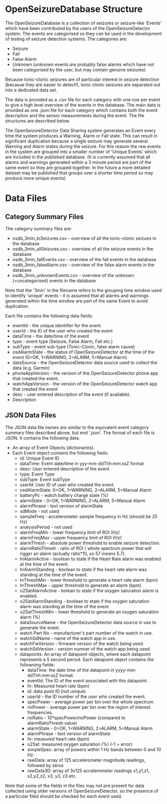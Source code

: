 OpenSeizureDatabase Structure
=============================

The OpenSeizureDatabase is a collection of seizures or seizure-like 'Events' which have been contributed by the users of the OpenSeizureDetector system.
The events are categorised so they can be used in the development of testing of seizure detection systems.   The categories are:
  * Seizure
  * Fall
  * False Alarm
  * Unknown (unknown events are probably false alarms which have not been categorised by the user, but may contain genuine seizures)

Because tonic-clonic seizures are of particular interest in seizure detection (becasue they are easier to detect!), tonic clonic seizures are separated out into a dedicated data set.

The data is provided as a .csv file for each category with one row per event to give a high level overview of the events in the database.    The main data is provided as one .json file for each category which contains both the event description and the sensor measurements during the event.  The file structures are described below.

The OpenSeizureDetector Data Sharing system generates an Event every time the system produces a Warning, Alarm or Fall state.   This can result in significant duplication because a single seizure may generate several Warning and Alarm states during the seizure.  For this reason the raw events in the system are grouped into a smaller number of 'Unique Events' which are included in the published database.   (It is currently assumed that all alarms and warnings generated within a 3 minute period are part of the same event so they are grouped together.   In the future a more detailed dataset may be published that groups over a shorter time period so may produce more unique events)

Data Files
==========
Category Summary Files
----------------------
The category summary files are:
  * osdb_3min_tcSeizures.csv - overview of all the tonic-clonic seizues in the database
  * osdb_3min_allSeizures.csv - overview of all the seizure events in the database
  * osdb_3min_fallEvents.csv - overview of the fall events in the database
  * osdb_3min_falseAlarm.csv - overview of the false alarm events in the database
  * osdb_3min_unknownEvents.csv - overview of the unknown (=uncategorised) events in the database

Note that the '3min' in the filename refers to the grouping time window used to identify 'unique' events - it is assumed that all alarms and warnings generated within the time window are part of the same Event to avoid duplication.

Each file contains the following data fields:
  * eventId - the unique identifier for the event.
  * userId - the ID of the user who created the event
  * dataTime - the date/time of the event
  * type - event type (Seizure, False Alarm, Fall etc.)
  * subType - event sub-type (Tonic-Clonic, false alarm cause)
  * osdAlarmState - the status of OpenSeizureDetector at the time of the event (0=OK, 1=WARNING, 2=ALARM, 5=Manual Alarm)
  * dataSource - the OpenSeizureDetector data source used to collect the data (e.g. Garmin)
  * phoneAppVersion - the version of the OpenSeizureDetector phone app that created the event.
  * watchAppVersion - the version of the OpenSeizureDetector watch app that created the event
  * desc - user entered description of the event (if available).
  * Description

JSON Data Files
---------------
The JSON data file names are similar to the equivalent event category summary files described above, but end '.json'.
The format of each file is JSON.  It contains the following data.
  * An array of Event Objects (dictionaries).
  * Each Event object contains the following fieds:
      * id:  Unique Event ID
      * dataTime: Event date/time in yyy-mm-ddThh:mm:ssZ format
      * desc:  User entered description of the event
      * type:  Event Type
      * subType:  Event subType
      * userId:  User ID of user who created the event.
      * osdAlarmState: 0=OK, 1=WARNING, 2=ALARM, 5=Manual Alarm
      *  batteryPc - watch battery charge state (%)
      *  alarmState - 0=OK, 1=WARNING, 2=ALARM, 5=Manual Alarm
      *  alarmPhrase - text version of alarmState
      *  sdMode - not used
      *  sampleFreq - accelerometer sample frequency in Hz (should be 25 Hz)
      *  analysisPeriod - not used
      *  alarmFreqMin - lower frequency limit of ROI (Hz)
      *  alarmFreqMax - upper frequency limit of ROI (Hz)
      *  alarmThresh - absolute power threshold to enable seizure detection.
      *  alarmRatioThresh - ratio of ROI / whole spectrum power that will rigger an alarm (actually ratio*10, so 57 means 5.7).
      *  hrAlarmActive - boolean to state if the Heart Rate alarm was enabled at the time of the event.
      *  hrAlarmStanding - boolean to state if the heart rate alarm was standing at the time of the event.
      *  hrThreshMin - lower threshold to generate a heart rate alarm (bpm)
      *  hrThreshMax - upper threshold to generate an alarm (bpm)
      *  o2SatAlarmActive - bolean to state if the oxygen saturation alarm is enabled.
      *  o2SatAlarmStanding - boolean to state if the oxygen saturation alarm was standing at the time of the event.
      * o2SatThreshMin - lower threshold to generate an oxygen saturation alarm (%)
      * dataSourceName - the OpenSeizureDetector data source in use to generate the event.
      * watch Part No - manufacturer's part number of the watch in use.
      *  watchSdName - name of the watch app in use.
      * watchFwVersion - firnware version of the watch being used.
      * watchSdVersion - version numner of the watch app being used.
      * datapoints:  An array of datapoint objects, where each datapoint represents a 5 second period.  Each datapoint object contains the followning fields:
        * dataTime: the date time of the datapoint in yyyy-mm-ddThh:mm:ssZ format.
        * eventId: The ID of the event associated with this datapoint.
        * hr:  Measured heart rate (bpm)
        * id:  data point ID (not unique)
        * userId - the ID number of the user who created the event.
        * specPower - average power per bin over the whole spectrum.
        * roiPower - average power per bin over the region of interest frequencies.
        * roiRatio - 10*specPower/roiPower (compared to alarmRatioThresh value)
        * alarmState - 0=OK, 1=WARNING, 2=ALARM, 5=Manual Alarm
        * alarmPhrase - text version of alarmState
        * hr: measured heart rate (bpm)
        * o2Sat: measured oxygen saturation (%) (-1 = error)
        * simpleSpec: array of powers within 1 Hz bands between 0 and 10 Hz.
        * rawData: array of 125 accelerometer magnitude readings, followed by zeros
        * rawData3D: array of 3x125 accelerometer readings x1,y1,z1, x2,y2,z2, x3, y3, z3 etc.
           
Note that some of the fields in the files may not pre present for data collected using older versions of OpenSeizureDetector, so the presence of a particular filed should be checked for each event used.
